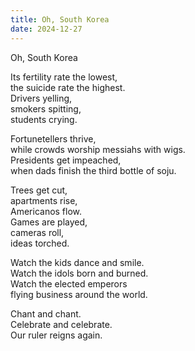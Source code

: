```yaml
---
title: Oh, South Korea
date: 2024-12-27
---
```


Oh, South Korea

Its fertility rate the lowest,  
the suicide rate the highest.  
Drivers yelling,  
smokers spitting,  
students crying.

Fortunetellers thrive,  
while crowds worship messiahs with wigs.  
Presidents get impeached,     
when dads finish the third bottle of soju.

Trees get cut,  
apartments rise,  
Americanos flow.  
Games are played,  
cameras roll,  
ideas torched.

Watch the kids dance and smile.  
Watch the idols born and burned.     
Watch the elected emperors  
flying business around the world.

Chant and chant.  
Celebrate and celebrate.  
Our ruler reigns again.